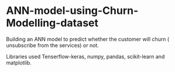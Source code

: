 # ANN-model-using-Churn-Modelling-dataset
Building an ANN model to predict whether the customer will churn ( unsubscribe from the services) or not.

Libraries used Tenserflow-keras, numpy, pandas, scikit-learn and matplotlib.
